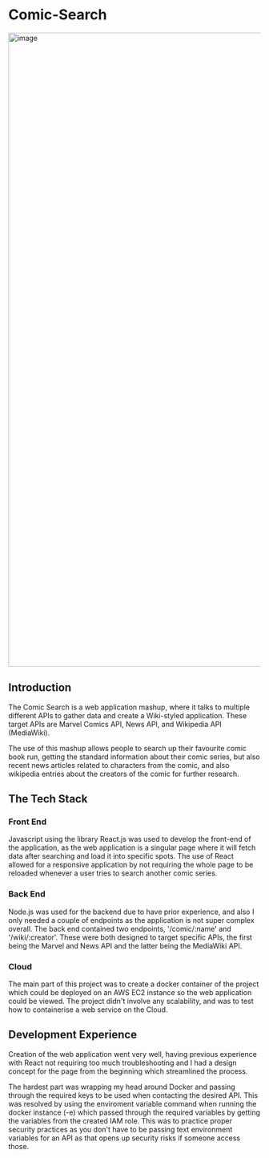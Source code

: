 # Comic-Search
<img width="1264" alt="image" src="https://github.com/hschuch-04/Comic-Search/assets/46430331/82b86722-185e-4bed-a224-4d90017fc2a5">

## Introduction
The Comic Search is a web application mashup, where it talks to multiple different APIs to gather data and create a Wiki-styled application. These target APIs are Marvel Comics API, News API, and Wikipedia API (MediaWiki).

The use of this mashup allows people to search up their favourite comic book run, getting the standard information about their comic series, but also recent news articles related to characters from the comic, and also wikipedia entries about the creators of the comic for further research.

## The Tech Stack
### Front End
Javascript using the library React.js was used to develop the front-end of the application, as the web application is a singular page where it will fetch data after searching and load it into specific spots. The use of React allowed for a responsive application by not requiring the whole page to be reloaded whenever a user tries to search another comic series.

### Back End
Node.js was used for the backend due to have prior experience, and also I only needed a couple of endpoints as the application is not super complex overall. The back end contained two endpoints, '/comic/:name' and '/wiki/:creator'. These were both designed to target specific APIs, the first being the Marvel and News API and the latter being the MediaWiki API.

### Cloud
The main part of this project was to create a docker container of the project which could be deployed on an AWS EC2 instance so the web application could be viewed. The project didn't involve any scalability, and was to test how to containerise a web service on the Cloud.

## Development Experience
Creation of the web application went very well, having previous experience with React not requiring too much troubleshooting and I had a design concept for the page from the beginning which streamlined the process.

The hardest part was wrapping my head around Docker and passing through the required keys to be used when contacting the desired API. This was resolved by using the enviroment variable command when running the docker instance (-e) which passed through the required variables by getting the variables from the created IAM role. This was to practice proper security practices as you don't have to be passing text environment variables for an API as that opens up security risks if someone access those.

